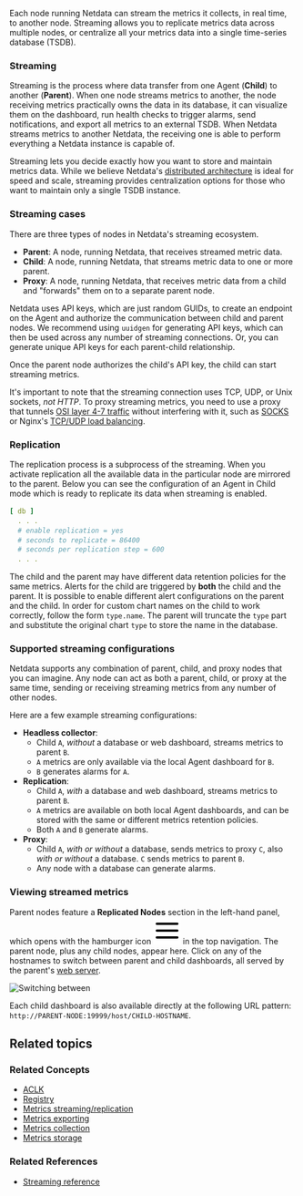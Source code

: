 <!--
title: "Metrics streaming-replication"
sidebar_label: "Metrics streaming-replication"
custom_edit_url: "https://github.com/netdata/netdata/blob/master/docs/concepts/netdata-agent/metrics-streaming-replication.md"
sidebar_position: "1300"
learn_status: "Published"
learn_topic_type: "Concepts"
learn_rel_path: "Concepts/Netdata agent"
learn_docs_purpose: "Explain the streaming and replication concepts"
-->

Each node running Netdata can stream the metrics it collects, in real time, to another node. Streaming allows you to
replicate metrics data across multiple nodes, or centralize all your metrics data into a single time-series database
(TSDB).

### Streaming

Streaming is the process where data transfer from one Agent (**Child**) to another (**Parent**). When one node streams
metrics to another, the
node receiving metrics practically owns the data in its database, it can
visualize them on the dashboard, run health checks to trigger alarms, send notifications, and export all metrics to an
external TSDB. When Netdata streams metrics to another Netdata, the receiving one is able to perform everything a
Netdata instance is capable of.

Streaming lets you decide exactly how you want to store and maintain metrics data. While we believe Netdata's
[distributed architecture](https://github.com/netdata/netdata/blob/master/docs/concepts/netdata-architecture/distributed-data-architecture.md)
is ideal for speed and scale, streaming
provides centralization options for those who want to maintain only a single TSDB instance.

### Streaming cases

There are three types of nodes in Netdata's streaming ecosystem.

- **Parent**: A node, running Netdata, that receives streamed metric data.
- **Child**: A node, running Netdata, that streams metric data to one or more parent.
- **Proxy**: A node, running Netdata, that receives metric data from a child and "forwards" them on to a
  separate parent node.

Netdata uses API keys, which are just random GUIDs, to create an endpoint on the Agent and authorize the communication
between child and parent nodes. We recommend using `uuidgen` for generating API keys, which can then be used across any
number of streaming connections. Or, you can generate unique API keys for each parent-child relationship.

Once the parent node authorizes the child's API key, the child can start streaming metrics.

It's important to note that the streaming connection uses TCP, UDP, or Unix sockets, _not HTTP_. To proxy streaming
metrics, you need to use a proxy that tunnels [OSI layer 4-7
traffic](https://en.wikipedia.org/wiki/OSI_model#Layer_4:_Transport_Layer) without interfering with it, such as
[SOCKS](https://en.wikipedia.org/wiki/SOCKS) or Nginx's [TCP/UDP load
balancing](https://docs.nginx.com/nginx/admin-guide/load-balancer/tcp-udp-load-balancer/).

### Replication

The replication process is a subprocess of the streaming. When you activate replication all the available data in the
particular node are mirrored to the parent. Below you can see the configuration of an Agent in Child mode which is
ready to replicate its data when streaming is enabled.

```yaml
[ db ]
  . . .
  # enable replication = yes
  # seconds to replicate = 86400
  # seconds per replication step = 600
  . . . 
```

The child and the parent may have different data retention policies for the same metrics. Alerts for the child are
triggered by **both** the child and the parent. It is possible to enable different alert
configurations on the parent and the child. In order for custom chart names on the child to work correctly, follow the
form `type.name`. The parent will truncate the `type` part and substitute the original chart `type` to store the name in
the database.

### Supported streaming configurations

Netdata supports any combination of parent, child, and proxy nodes that you can imagine. Any node can act as both a
parent, child, or proxy at the same time, sending or receiving streaming metrics from any number of other nodes.

Here are a few example streaming configurations:

- **Headless collector**:
    - Child `A`, _without_ a database or web dashboard, streams metrics to parent `B`.
    - `A` metrics are only available via the local Agent dashboard for `B`.
    - `B` generates alarms for `A`.
- **Replication**:
    - Child `A`, _with_ a database and web dashboard, streams metrics to parent `B`.
    - `A` metrics are available on both local Agent dashboards, and can be stored with the same or different metrics
      retention policies.
    - Both `A` and `B` generate alarms.
- **Proxy**:
    - Child `A`, _with or without_ a database, sends metrics to proxy `C`, also _with or without_ a database. `C` sends
      metrics to parent `B`.
    - Any node with a database can generate alarms.

### Viewing streamed metrics

Parent nodes feature a **Replicated Nodes** section in the left-hand panel, which opens with the hamburger icon
![Hamburger icon](https://raw.githubusercontent.com/netdata/netdata-ui/master/src/components/icon/assets/hamburger.svg)
in the top navigation. The parent node, plus any child nodes, appear here. Click on any of the hostnames to switch
between parent and child dashboards, all served by the
parent's [web server](https://github.com/netdata/netdata/blob/master/web/server/README.md).

![Switching between
](https://user-images.githubusercontent.com/1153921/110043346-761ec000-7d04-11eb-8e58-77670ba39161.gif)

Each child dashboard is also available directly at the following URL pattern:
`http://PARENT-NODE:19999/host/CHILD-HOSTNAME`.

## Related topics

### Related Concepts

- [ACLK](https://github.com/netdata/netdata/blob/master/docs/concepts/netdata-agent/aclk.md)
- [Registry](https://github.com/netdata/netdata/blob/master/docs/concepts/netdata-agent/registry.md)
- [Metrics streaming/replication](https://github.com/netdata/netdata/blob/master/docs/concepts/netdata-agent/metrics-streaming-replication.md)
- [Metrics exporting](https://github.com/netdata/netdata/blob/master/docs/concepts/netdata-agent/metrics-exporting.md)
- [Metrics collection](https://github.com/netdata/netdata/blob/master/docs/concepts/netdata-agent/metrics-collection.md)
- [Metrics storage](https://github.com/netdata/netdata/blob/master/docs/concepts/netdata-agent/metrics-storage.md)

### Related References

- [Streaming reference](https://github.com/netdata/netdata/blob/master/streaming/README.md)
